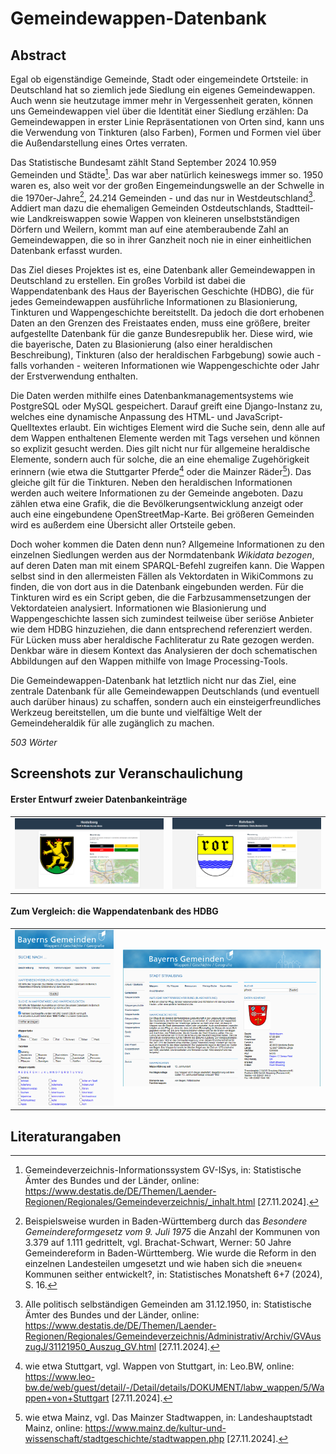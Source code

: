 # Gemeindewappen-Datenbank
## Abstract

Egal ob eigenständige Gemeinde, Stadt oder eingemeindete Ortsteile: in Deutschland hat so ziemlich jede Siedlung ein eigenes Gemeindewappen. Auch wenn sie heutzutage immer mehr in Vergessenheit geraten, können uns Gemeindewappen viel über die Identität einer Siedlung erzählen: Da Gemeindewappen in erster Linie Repräsentationen von Orten sind, kann uns die Verwendung von Tinkturen (also Farben), Formen und Formen viel über die Außendarstellung eines Ortes verraten. 

Das Statistische Bundesamt zählt Stand September 2024 10.959 Gemeinden und Städte[^1]. Das war aber natürlich keineswegs immer so. 1950 waren es, also weit vor der großen Eingemeindungswelle an der Schwelle in die 1970er-Jahre[^2], 24.214 Gemeinden - und das nur in Westdeutschland[^3]. Addiert man dazu die ehemaligen Gemeinden Ostdeutschlands, Stadtteil- wie Landkreiswappen sowie Wappen von kleineren unselbstständigen Dörfern und Weilern, kommt man auf eine atemberaubende Zahl an Gemeindewappen, die so in ihrer Ganzheit noch nie in einer einheitlichen Datenbank erfasst wurden. 

Das Ziel dieses Projektes ist es, eine Datenbank aller Gemeindewappen in Deutschland zu erstellen. Ein großes Vorbild ist dabei die Wappendatenbank des Haus der Bayerischen Geschichte (HDBG), die für jedes Gemeindewappen ausführliche Informationen zu Blasionierung, Tinkturen und Wappengeschichte bereitstellt. Da jedoch die dort erhobenen Daten an den Grenzen des Freistaates enden, muss eine größere, breiter aufgestellte Datenbank für die ganze Bundesrepublik her. Diese wird, wie die bayerische, Daten zu Blasionierung (also einer heraldischen Beschreibung), Tinkturen (also der heraldischen Farbgebung) sowie auch - falls vorhanden - weiteren Informationen wie Wappengeschichte oder Jahr der Erstverwendung enthalten.

Die Daten werden mithilfe eines Datenbankmanagementsystems wie PostgreSQL oder MySQL gespeichert. Darauf greift eine Django-Instanz zu, welches eine dynamische Anpassung des HTML- und JavaScript-Quelltextes erlaubt. Ein wichtiges Element wird die Suche sein, denn alle auf dem Wappen enthaltenen Elemente werden mit Tags versehen und können so explizit gesucht werden. Dies gilt nicht nur für allgemeine heraldische Elemente, sondern auch für solche, die an eine ehemalige Zugehörigkeit erinnern (wie etwa die Stuttgarter Pferde[^4] oder die Mainzer Räder[^5]). Das gleiche gilt für die Tinkturen. Neben den heraldischen Informationen werden auch weitere Informationen zu der Gemeinde angeboten. Dazu zählen etwa eine Grafik, die die Bevölkerungsentwicklung anzeigt oder auch eine eingebundene OpenStreetMap-Karte. Bei größeren Gemeinden wird es außerdem eine Übersicht aller Ortsteile geben.

Doch woher kommen die Daten denn nun? Allgemeine Informationen zu den einzelnen Siedlungen werden aus der Normdatenbank *Wikidata bezogen*, auf deren Daten man mit einem SPARQL-Befehl zugreifen kann. Die Wappen selbst sind in den allermeisten Fällen als Vektordaten in WikiCommons zu finden, die von dort aus in die Datenbank eingebunden werden. Für die Tinkturen wird es ein Script geben, die die Farbzusammensetzungen der Vektordateien analysiert. Informationen wie Blasionierung und Wappengeschichte lassen sich zumindest teilweise über seriöse Anbieter wie dem HDBG hinzuziehen, die dann entsprechend referenziert werden. Für Lücken muss aber heraldische Fachliteratur zu Rate gezogen werden. Denkbar wäre in diesem Kontext das Analysieren der doch schematischen Abbildungen auf den Wappen mithilfe von Image Processing-Tools. 

Die Gemeindewappen-Datenbank hat letztlich nicht nur das Ziel, eine zentrale Datenbank für alle Gemeindewappen Deutschlands (und eventuell auch darüber hinaus) zu schaffen, sondern auch ein einsteigerfreundliches Werkzeug bereitstellen, um die bunte und vielfältige Welt der Gemeindeheraldik für alle zugänglich zu machen.

*503 Wörter*


## Screenshots zur Veranschaulichung
<h4>Erster Entwurf zweier Datenbankeinträge</h4>
<table>
    <tr>
        <td><img src="screenshots/screenshot_website_v1_1.png"></img></td>
        <td><img src="screenshots/screenshot_website_v1_2.png"></img></td>
    </tr>
</table>
<h4>Zum Vergleich: die Wappendatenbank des HDBG</h4>
<table>
    <tr>
        <td><img src="screenshots/screenshot_bg1.png"></img></td>
        <td><img src="screenshots/screenshot_bg2.png"></img></td>
    </tr>
</table>


## Literaturangaben
[^1]: Gemeindeverzeichnis-Informationssystem GV-ISys, in: Statistische Ämter des Bundes und der Länder, online: https://www.destatis.de/DE/Themen/Laender-Regionen/Regionales/Gemeindeverzeichnis/_inhalt.html [27.11.2024].
[^2]: Beispielsweise wurden in Baden-Württemberg durch das *Besondere Gemeindereformgesetz vom 9. Juli 1975* die Anzahl der Kommunen von 3.379 auf 1.111 gedrittelt, vgl. Brachat-Schwart, Werner: 50 Jahre Gemeindereform in Baden-Württemberg. Wie wurde die Reform in den einzelnen Landesteilen umgesetzt und wie haben sich die »neuen« Kommunen seither entwickelt?, in: Statistisches Monatsheft 6+7 (2024), S. 16.
[^3]: Alle politisch selbständigen Gemeinden am 31.12.1950, in: Statistische Ämter des Bundes und der Länder, online: https://www.destatis.de/DE/Themen/Laender-Regionen/Regionales/Gemeindeverzeichnis/Administrativ/Archiv/GVAuszugJ/31121950_Auszug_GV.html [27.11.2024].
[^4]: wie etwa Stuttgart, vgl. Wappen von Stuttgart, in: Leo.BW, online: https://www.leo-bw.de/web/guest/detail/-/Detail/details/DOKUMENT/labw_wappen/5/Wappen+von+Stuttgart [27.11.2024].
[^5]: wie etwa Mainz, vgl. Das Mainzer Stadtwappen, in: Landeshauptstadt Mainz, online: https://www.mainz.de/kultur-und-wissenschaft/stadtgeschichte/stadtwappen.php [27.11.2024].


